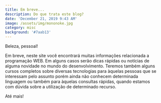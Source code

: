 ```yaml
---
title: Em breve...
description: Do que trata este blog?
date: 'December 21, 2019 9:43 AM'
image: /assets/img/mononoke.jpg
category: misc
background: '#7aab13'
---
```

Beleza, pessoal!

Em breve, neste site você encontrará muitas informações relacionada a programação WEB. Em alguns casos serão dicas rápidas ou notícias de alguma novidade no mundo do desenvolvimento. Teremos também alguns cursos completos sobre diversas tecnologias para àquelas pessoas que se interessam pelo assunto porém ainda não conhecem determinada linguagem ou também para àquelas consultas rápidas, quando estamos com dúvida sobre a utilização de determinado recurso.

Até mais!
